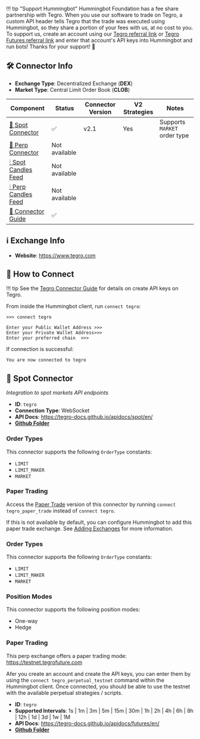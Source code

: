 !!! tip "Support Hummingbot"
    Hummingbot Foundation has a fee share partnership with Tegro. When you use our software to trade on Tegro, a custom API header tells Tegro that the trade was executed using Hummingbot, so they share a portion of your fees with us, at no cost to you. To support us, create an account using our [Tegro referral link](https://www.tegro.com/en/register?ref=FQQNNGCD) or [Tegro Futures referral link](https://www.tegro.com/en/futures/ref?code=hummingbot) and enter that account's API keys into Hummingbot and run bots! Thanks for your support! 🙏

## 🛠 Connector Info

- **Exchange Type**: Decentralized Exchange (**DEX**)
- **Market Type**: Central Limit Order Book (**CLOB**)

| Component | Status | Connector Version | V2 Strategies | Notes | 
| --------- | ------ | ----------------- |  ------------ | ----- |
| [🔀 Spot Connector](#spot-connector) | ✅ | v2.1 | Yes | Supports `MARKET` order type
| [🔀 Perp Connector](#perp-connector) | Not available  |      |  | 
| [🕯 Spot Candles Feed](#spot-candles-feed) | Not available  | 
| [🕯 Perp Candles Feed](#perp-candles-feed) | Not available  |
| [📓 Connector Guide](/academy-content/using-tegro-with-hummingbot/) | ✅ | 

## ℹ️ Exchange Info

- **Website**: <https://www.tegro.com>


## 🔑 How to Connect

!!! tip
    See the [Tegro Connector Guide](/academy-content/using-tegro-with-hummingbot/) for details on create API keys on Tegro.

From inside the Hummingbot client, run `connect tegro`:

```
>>> connect tegro

Enter your Public Wallet Address >>>
Enter your Private Wallet Address>>>
Enter your preferred chain  >>>
```

If connection is successful:

```
You are now connected to tegro
```

## 🔀 Spot Connector
*Integration to spot markets API endpoints*

- **ID**: `tegro`
- **Connection Type**: WebSocket
- **API Docs**: <https://tegro-docs.github.io/apidocs/spot/en/>
- **[Github Folder](https://github.com/toraverse/hummingbot/tree/development)** 

### Order Types

This connector supports the following `OrderType` constants:

- `LIMIT`
- `LIMIT_MAKER`
- `MARKET`

### Paper Trading

Access the [Paper Trade](/global-configs/paper-trade/) version of this connector by running `connect tegro_paper_trade` instead of `connect tegro`.

If this is not available by default, you can configure Hummingbot to add this paper trade exchange. See [Adding Exchanges](/global-configs/paper-trade/#adding-exchanges) for more information.


### Order Types

This connector supports the following `OrderType` constants:

- `LIMIT`
- `LIMIT_MAKER`
- `MARKET`

### Position Modes

This connector supports the following position modes:

- One-way
- Hedge

### Paper Trading

This perp exchange offers a paper trading mode: <https://testnet.tegrofuture.com>

Afer you create an account and create the API keys, you can enter them by using the `connect tegro_perpetual_testnet` command within the Hummingbot client. Once connected, you should be able to use the testnet with the available perpetual strategies / scripts. 


- **ID**: `tegro`
- **Supported Intervals**: 1s | 1m | 3m | 5m | 15m | 30m | 1h | 2h | 4h | 6h | 8h | 12h | 1d | 3d | 1w | 1M
- **API Docs**: <https://tegro-docs.github.io/apidocs/futures/en/>
- **[Github Folder](https:/[/](https://tegro.readme.io/reference/introduction-1))** 
